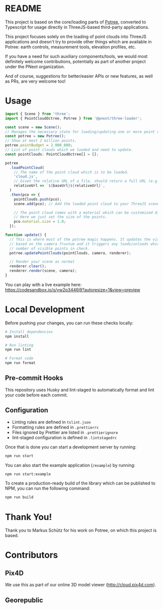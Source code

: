 # README

This project is based on the core/loading parts of [Potree](http://potree.org/), converted to Typescript for usage directly in ThreeJS-based third-party applications.

This project focuses solely on the loading of point clouds into ThreeJS applications and doesn't try to provide other things which are available in Potree: earth controls, measurement tools, elevation profiles, etc.

If you have a need for such auxiliary components/tools, we would most definitely welcome contributions, potentially as part of another project under the PNext organization.

And of course, suggestions for better/easier APIs or new features, as well as PRs, are very welcome too!

# Usage

```typescript
import { Scene } from 'three';
import { PointCloudOctree, Potree } from '@pnext/three-loader';

const scene = new Scene();
// Manages the necessary state for loading/updating one or more point clouds.
const potree = new Potree();
// Show at most 2 million points.
potree.pointBudget = 2_000_000;
// List of point clouds which we loaded and need to update.
const pointClouds: PointCloudOctree[] = [];

potree
  .loadPointCloud(
    // The name of the point cloud which is to be loaded.
    'cloud.js',
    // Given the relative URL of a file, should return a full URL (e.g. signed).
    relativeUrl => `${baseUrl}${relativeUrl}`,
  )
  .then(pco => {
    pointClouds.push(pco);
    scene.add(pco); // Add the loaded point cloud to your ThreeJS scene.

    // The point cloud comes with a material which can be customized directly.
    // Here we just set the size of the points.
    pco.material.size = 1.0;
  });

function update() {
  // This is where most of the potree magic happens. It updates the visiblily of the octree nodes
  // based on the camera frustum and it triggers any loads/unloads which are necessary to keep the
  // number of visible points in check.
  potree.updatePointClouds(pointClouds, camera, renderer);

  // Render your scene as normal
  renderer.clear();
  renderer.render(scene, camera);
}
```

You can play with a live example here: https://codesandbox.io/s/yw2p3446j9?autoresize=1&view=preview

# Local Development

Before pushing your changes, you can run these checks locally:

```bash
# Install dependencies
npm install

# Run linting
npm run lint

# Format code
npm run format
```

## Pre-commit Hooks

This repository uses Husky and lint-staged to automatically format and lint your code before each commit.

## Configuration

- Linting rules are defined in `tslint.json`
- Formatting rules are defined in `.prettierrc`
- Files ignored by Prettier are listed in `.prettierignore`
- lint-staged configuration is defined in `.lintstagedrc`

Once that is done you can start a development server by running:

```bash
npm run start
```

You can also start the example application (`/example`) by running:

```bash
npm run start:example
```

To create a production-ready build of the library which can be published to NPM, you can run the following command:

```bash
npm run build
```

# Thank You!

Thank you to Markus Schütz for his work on Potree, on which this project is based.

# Contributors

## Pix4D

We use this as part of our online 3D model viewer (http://cloud.pix4d.com).

## Georepublic
